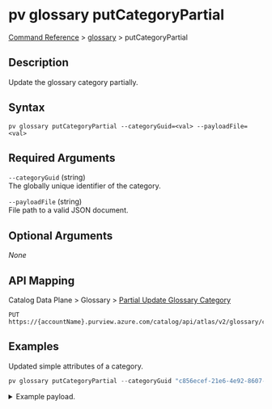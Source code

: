 # pv glossary putCategoryPartial
[Command Reference](../../../README.md#command-reference) > [glossary](./main.md) > putCategoryPartial

## Description
Update the glossary category partially.

## Syntax
```
pv glossary putCategoryPartial --categoryGuid=<val> --payloadFile=<val>
```

## Required Arguments
`--categoryGuid` (string)  
The globally unique identifier of the category.

`--payloadFile` (string)  
File path to a valid JSON document.

## Optional Arguments
*None*

## API Mapping
Catalog Data Plane > Glossary > [Partial Update Glossary Category](https://docs.microsoft.com/en-us/rest/api/purview/catalogdataplane/glossary/partial-update-glossary-category)
```
PUT https://{accountName}.purview.azure.com/catalog/api/atlas/v2/glossary/category/{categoryGuid}/partial
```

## Examples
Updated simple attributes of a category.
```powershell
pv glossary putCategoryPartial --categoryGuid "c856ecef-21e6-4e92-8607-9493d8432e78" --payloadFile "/path/to/file.json"
```
<details><summary>Example payload.</summary>
<p>

```json
{
    "longDescription": "Example Long Description"
}
```
</p>
</details>